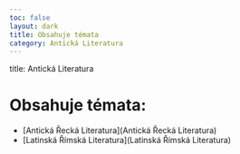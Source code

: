```yaml
---
toc: false
layout: dark
title: Obsahuje témata  
category: Antická Literatura 
---
```

title: Antická Literatura 

# Obsahuje témata: 

* [Antická Řecká Literatura](Antická Řecká Literatura) 
* [Latinská Římská Literatura](Latinská Římská Literatura) 
